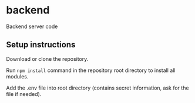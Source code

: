 # backend
Backend server code

## Setup instructions

Download or clone the repository.

Run `npm install` command in the repository root directory to install all modules.

Add the .env file into root directory (contains secret information, ask for the file if needed).
